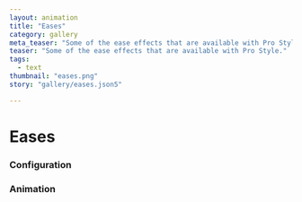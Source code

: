 ```yaml
---
layout: animation
title: "Eases"
category: gallery
meta_teaser: "Some of the ease effects that are available with Pro Style."
teaser: "Some of the ease effects that are available with Pro Style."
tags: 
  - text
thumbnail: "eases.png"
story: "gallery/eases.json5"

---
```

# Eases


### Configuration


### Animation


